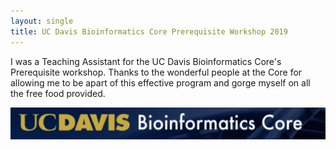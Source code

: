 ```yaml
---
layout: single
title: UC Davis Bioinformatics Core Prerequisite Workshop 2019
---
```


I was a Teaching Assistant for the UC Davis Bioinformatics Core's Prerequisite workshop. Thanks to the wonderful people at the Core for allowing me to be apart of this effective program and gorge myself on all the free food provided.   

![Prerequisite 2019 Picture](../jpgs/prereq_2019.jpg)

